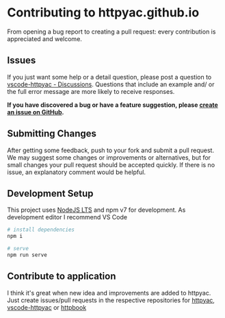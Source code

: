 # Contributing to httpyac.github.io

From opening a bug report to creating a pull request: every contribution is appreciated and welcome.

## Issues

If you just want some help or a detail question, please post
a question to [vscode-httpyac - Discussions](https://github.com/AnWeber/vscode-httpyac/discussions/new). Questions
that include an example and/ or the full error message are more likely to receive responses.

**If you have discovered a bug or have a feature suggestion, please [create an issue on GitHub](https://github.com/AnWeber/httpyac/issues/new).**

## Submitting Changes

After getting some feedback, push to your fork and submit a pull request. We may suggest some changes or improvements or alternatives, but for small changes your pull request should be accepted quickly.
If there is no issue, an explanatory comment would be helpful.

## Development Setup

This project uses [NodeJS LTS](https://nodejs.org/en/download/) and npm v7 for development. As development editor I recommend VS Code

```sh
# install dependencies
npm i

# serve
npm run serve

```
## Contribute to application

I think it's great when new idea and improvements are added to httpyac. Just create issues/pull requests in the respective repositories for [httpyac](https://github.com/AnWeber/httpyac), [vscode-httpyac](https://github.com/AnWeber/vscode-httpyac) or [httpbook](https://github.com/AnWeber/httpbook)

